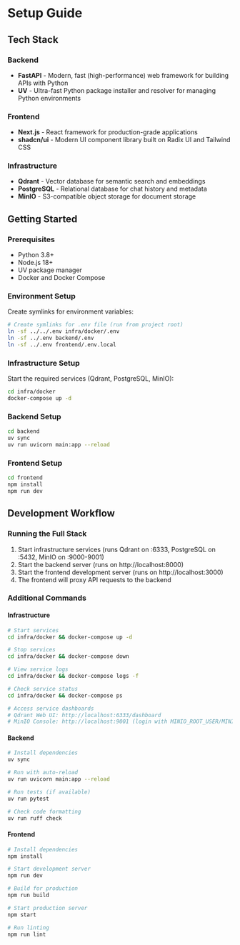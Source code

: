 # Setup Guide

## Tech Stack

### Backend
- **FastAPI** - Modern, fast (high-performance) web framework for building APIs with Python
- **UV** - Ultra-fast Python package installer and resolver for managing Python environments

### Frontend
- **Next.js** - React framework for production-grade applications
- **shadcn/ui** - Modern UI component library built on Radix UI and Tailwind CSS

### Infrastructure
- **Qdrant** - Vector database for semantic search and embeddings
- **PostgreSQL** - Relational database for chat history and metadata
- **MinIO** - S3-compatible object storage for document storage

## Getting Started

### Prerequisites
- Python 3.8+
- Node.js 18+
- UV package manager
- Docker and Docker Compose

### Environment Setup
Create symlinks for environment variables:
```bash
# Create symlinks for .env file (run from project root)
ln -sf ../../.env infra/docker/.env
ln -sf ../.env backend/.env  
ln -sf ../.env frontend/.env.local
```

### Infrastructure Setup
Start the required services (Qdrant, PostgreSQL, MinIO):
```bash
cd infra/docker
docker-compose up -d
```

### Backend Setup
```bash
cd backend
uv sync
uv run uvicorn main:app --reload
```

### Frontend Setup
```bash
cd frontend
npm install
npm run dev
```

## Development Workflow

### Running the Full Stack
1. Start infrastructure services (runs Qdrant on :6333, PostgreSQL on :5432, MinIO on :9000-9001)
2. Start the backend server (runs on http://localhost:8000)
3. Start the frontend development server (runs on http://localhost:3000)
4. The frontend will proxy API requests to the backend

### Additional Commands

#### Infrastructure
```bash
# Start services
cd infra/docker && docker-compose up -d

# Stop services
cd infra/docker && docker-compose down

# View service logs
cd infra/docker && docker-compose logs -f

# Check service status
cd infra/docker && docker-compose ps

# Access service dashboards
# Qdrant Web UI: http://localhost:6333/dashboard
# MinIO Console: http://localhost:9001 (login with MINIO_ROOT_USER/MINIO_ROOT_PASSWORD)
```

#### Backend
```bash
# Install dependencies
uv sync

# Run with auto-reload
uv run uvicorn main:app --reload

# Run tests (if available)
uv run pytest

# Check code formatting
uv run ruff check
```

#### Frontend
```bash
# Install dependencies
npm install

# Start development server
npm run dev

# Build for production
npm run build

# Start production server
npm start

# Run linting
npm run lint
```